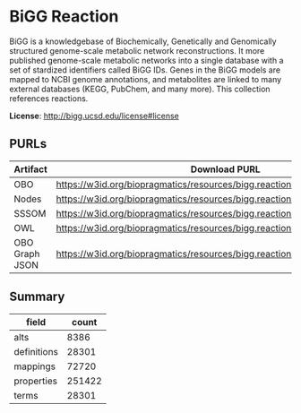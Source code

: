 # BiGG Reaction

BiGG is a knowledgebase of Biochemically, Genetically and Genomically structured genome-scale metabolic network reconstructions. It more published genome-scale metabolic networks into a single database with a set of stardized identifiers called BiGG IDs. Genes in the BiGG models are mapped to NCBI genome annotations, and metabolites are linked to many external databases (KEGG, PubChem, and many more). This collection references reactions.

**License**: http://bigg.ucsd.edu/license#license

## PURLs

| Artifact       | Download PURL                                                                  | Latest Versioned Download PURL                                                       |
|----------------|--------------------------------------------------------------------------------|--------------------------------------------------------------------------------------|
| OBO            | https://w3id.org/biopragmatics/resources/bigg.reaction/bigg.reaction.obo       | https://w3id.org/biopragmatics/resources/bigg.reaction/1.6.0/bigg.reaction.obo       |
| Nodes          | https://w3id.org/biopragmatics/resources/bigg.reaction/bigg.reaction.tsv       | https://w3id.org/biopragmatics/resources/bigg.reaction/1.6.0/bigg.reaction.tsv       |
| SSSOM          | https://w3id.org/biopragmatics/resources/bigg.reaction/bigg.reaction.sssom.tsv | https://w3id.org/biopragmatics/resources/bigg.reaction/1.6.0/bigg.reaction.sssom.tsv |
| OWL            | https://w3id.org/biopragmatics/resources/bigg.reaction/bigg.reaction.owl       | https://w3id.org/biopragmatics/resources/bigg.reaction/1.6.0/bigg.reaction.owl       |
| OBO Graph JSON | https://w3id.org/biopragmatics/resources/bigg.reaction/bigg.reaction.json      | https://w3id.org/biopragmatics/resources/bigg.reaction/1.6.0/bigg.reaction.json      |

## Summary

| field       |   count |
|-------------|---------|
| alts        |    8386 |
| definitions |   28301 |
| mappings    |   72720 |
| properties  |  251422 |
| terms       |   28301 |
